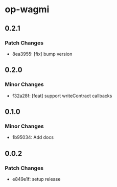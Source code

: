 # op-wagmi

## 0.2.1

### Patch Changes

- 8ea3955: [fix] bump version

## 0.2.0

### Minor Changes

- f32a28f: [feat] support writeContract callbacks

## 0.1.0

### Minor Changes

- 1b95034: Add docs

## 0.0.2

### Patch Changes

- e849e1f: setup release
